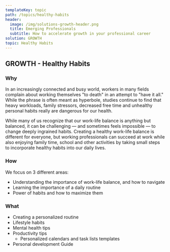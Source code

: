 ```yaml
---
templateKey: topic
path: /topics/healthy-habits
header:
  image: /img/solutions-growth-header.png
  title: Emerging Professionals
  subtitle: How to accelerate growth in your professional career
solution: GROWTH
topic: Healthy Habits
---
```


## GROWTH - Healthy Habits

### Why

In an increasingly connected and busy world, workers in many fields complain
about working themselves "to death" in an attempt to "have it all." While the
phrase is often meant as hyperbole, studies continue to find that heavy
workloads, family stressors, decreased free time and unhealthy personal habits
really are dangerous for our health.

While many of us recognize that our work-life balance is anything but balanced,
it can be challenging — and sometimes feels impossible — to change deeply
ingrained habits. Creating a healthy work-life balance is different for
everyone, but working professionals can succeed at work while also enjoying
family time, school and other activities by taking small steps to incorporate
healthy habits into our daily lives.

### How

We focus on 3 different areas:

- Understanding the importance of work-life balance, and how to navigate
- Learning the importance of a daily routine
- Power of habits and how to maximize them

### What

- Creating a personalized routine
- Lifestyle habits
- Mental health tips
- Productivity tips
  - Personalized calendars and task lists templates
- Personal development Guide
